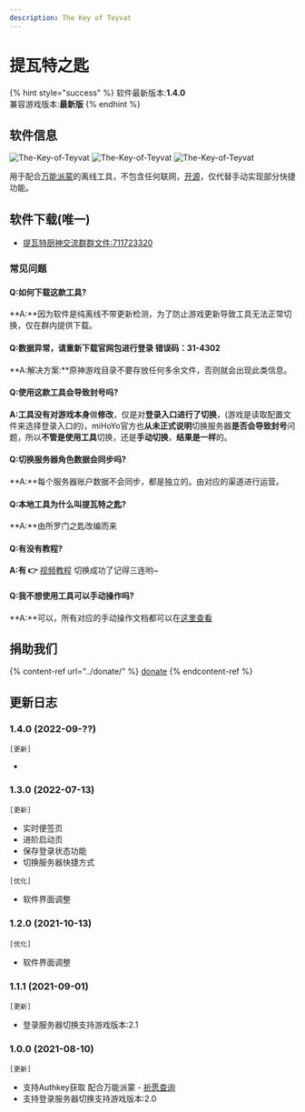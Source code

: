 ```yaml
---
description: The Key of Teyvat
---
```


# 提瓦特之匙

{% hint style="success" %}
软件最新版本:**1.4.0**\
兼容游戏版本:**最新版**
{% endhint %}

## 软件信息

<img src="https://img.shields.io/github/stars/fastchen/The-Key-of-Teyvat?label=Star&#x26;logo=github" alt="The-Key-of-Teyvat" data-size="original"> <img src="https://img.shields.io/github/issues/fastchen/The-Key-of-Teyvat?label=Issues" alt="The-Key-of-Teyvat" data-size="original"> <img src="https://img.shields.io/github/license/fastchen/The-Key-of-Teyvat?label=License" alt="The-Key-of-Teyvat" data-size="original">

用于配合[万能派蒙](https://ys.nullcraft.org/)的离线工具，不包含任何联网，[开源](https://github.com/FastChen/The-Key-of-Teyvat)，仅代替手动实现部分快捷功能。

## 软件下载(唯一)

* [提瓦特厨神交流群群文件:711723320](https://jq.qq.com/?\_wv=1027\&k=uZdeXKvr)

### 常见问题

#### Q:如何下载这款工具?

**A:**因为软件是纯离线不带更新检测，为了防止游戏更新导致工具无法正常切换，仅在群内提供下载。

#### Q:数据异常，请重新下载官网包进行登录 错误码：31-4302

**A:解决方案:**原神游戏目录不要存放任何多余文件，否则就会出现此类信息。

#### Q:使用这款工具会导致封号吗?

**A:**工具**没有对游戏本身**做**修改**，仅是对**登录入口进行了切换**，(游戏是读取配置文件来选择登录入口的)，miHoYo官方也**从未正式说明**切换服务器**是否会导致封号**问题，所以**不管是使用工具**切换，还是**手动切换**，**结果是一样**的。

#### Q:切换服务器角色数据会同步吗?

**A:**每个服务器账户数据不会同步，都是独立的。由对应的渠道进行运营。

#### **Q:本地工具为什么叫提瓦特之匙?**

**A:**由所罗门之匙改编而来

#### Q:有没有教程?

**A:有 👉** [视频教程](https://www.bilibili.com/video/BV1dQ4y1h7cm) 切换成功了记得三连哟\~

#### Q:我不想使用工具可以手动操作吗?

**A:**可以，所有对应的手动操作文档都可以在[这里查看](https://nullcraft.org/d/20)

## 捐助我们

{% content-ref url="../donate/" %}
[donate](../donate/)
{% endcontent-ref %}

## 更新日志

### 1.4.0 (2022-09-??)

`[更新]`

*

### 1.3.0 (2022-07-13)

`[更新]`

* 实时便签页
* 进阶启动页
* 保存登录状态功能
* 切换服务器快捷方式

`[优化]`

* 软件界面调整

### 1.2.0 (2021-10-13)

`[优化]`

* 软件界面调整

### 1.1.1 (2021-09-01)

`[更新]`

* 登录服务器切换支持游戏版本:2.1

### 1.0.0 (2021-08-10)

`[更新]`

* 支持Authkey获取 配合万能派蒙 - [祈愿查询](https://ys.nullcraft.org/gacha)
* 支持登录服务器切换支持游戏版本:2.0
